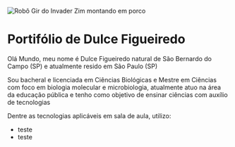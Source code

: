![Robô Gir do Invader Zim montando em porco](https://artfiles.alphacoders.com/124/12475.gif)

# Portifólio de Dulce Figueiredo

Olá Mundo, meu nome é Dulce Figueiredo natural de São Bernardo do Campo (SP) e atualmente resido em São Paulo (SP)

Sou bacheral e licenciada em Ciências Biológicas e Mestre em Ciências com foco em biologia molecular e microbiologia, atualmente atuo na área da educação pública e tenho como objetivo de ensinar ciências com auxílio de tecnologias

Dentre as tecnologias aplicáveis em sala de aula, utilizo:

- teste
- teste
